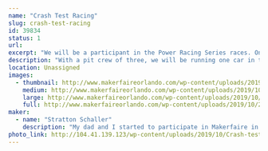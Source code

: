 ```yaml
---
name: "Crash Test Racing"
slug: crash-test-racing
id: 39834
status: 1
url: 
excerpt: "We will be a participant in the Power Racing Series races. One car will be used in the race. "
description: "With a pit crew of three, we will be running one car in the race. Our goal is to have fun rather than to win, as this is only our second time doing a race. "
location: Unassigned
images:
  - thumbnail: http://www.makerfaireorlando.com/wp-content/uploads/2019/10/20190825_140443-1-1.jpg
    medium: http://www.makerfaireorlando.com/wp-content/uploads/2019/10/20190825_140443-1-1.jpg
    large: http://www.makerfaireorlando.com/wp-content/uploads/2019/10/20190825_140443-1-1.jpg
    full: http://www.makerfaireorlando.com/wp-content/uploads/2019/10/20190825_140443-1-1.jpg
maker:
  - name: "Stratton Schaller"
    description: "My dad and I started to participate in Makerfaire in 2015. We loved the different robotics and creations made by the exhibitors and decided to take part in the Power Racing Series race. "
photo_link: http://104.41.139.123/wp-content/uploads/2019/10/Crash-test-1024x864.jpg
---
```

